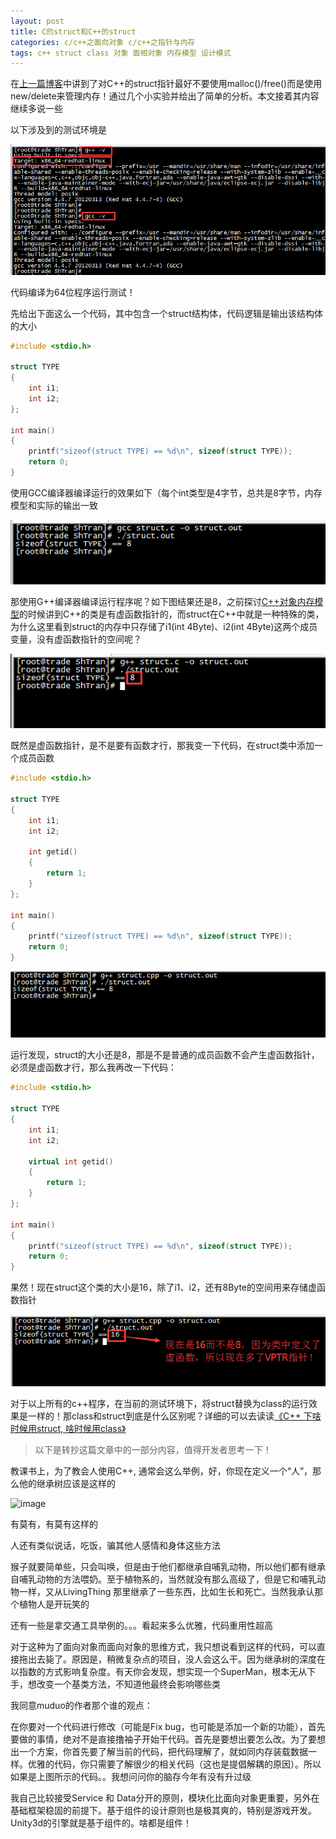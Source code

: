 ```yaml
---
layout: post
title: C的struct和C++的struct
categories: c/c++之面向对象 c/c++之指针与内存 
tags: c++ struct class 对象 面相对象 内存模型 设计模式 
---
```


在[上一篇博客](http://www.xumenger.com/1-cpp-struct-malloc-new-20180416)中讲到了对C++的struct指针最好不要使用malloc()/free()而是使用new/delete来管理内存！通过几个小实验并给出了简单的分析。本文接着其内容继续多说一些

以下涉及到的测试环境是

![image](../media/image/2018-04-16/02-01.png)

代码编译为64位程序运行测试！

先给出下面这么一个代码，其中包含一个struct结构体，代码逻辑是输出该结构体的大小

```c
#include <stdio.h>

struct TYPE
{
    int i1;
    int i2;
};

int main()
{
    printf("sizeof(struct TYPE) == %d\n", sizeof(struct TYPE));
    return 0;
}
```

使用GCC编译器编译运行的效果如下（每个int类型是4字节，总共是8字节，内存模型和实际的输出一致

![image](../media/image/2018-04-16/02-02.png)

那使用G++编译器编译运行程序呢？如下图结果还是8，之前探讨[C++对象内存模型](http://www.xumenger.com/tags/#C++对象内存模型)的时候讲到C++的类是有虚函数指针的，而struct在C++中就是一种特殊的类，为什么这里看到struct的内存中只存储了i1(int 4Byte)、i2(int 4Byte)这两个成员变量，没有虚函数指针的空间呢？

![image](../media/image/2018-04-16/02-03.png)

既然是虚函数指针，是不是要有函数才行，那我变一下代码，在struct类中添加一个成员函数

```c++
#include <stdio.h>

struct TYPE
{
    int i1;
    int i2;

    int getid()
    {
        return 1;
    }
};

int main()
{
    printf("sizeof(struct TYPE) == %d\n", sizeof(struct TYPE));
    return 0;
}
```

![image](../media/image/2018-04-16/02-04.png)

运行发现，struct的大小还是8，那是不是普通的成员函数不会产生虚函数指针，必须是虚函数才行，那么我再改一下代码：

```c++
#include <stdio.h>

struct TYPE
{
    int i1;
    int i2;

    virtual int getid()
    {
        return 1;
    }
};

int main()
{
    printf("sizeof(struct TYPE) == %d\n", sizeof(struct TYPE));
    return 0;
}
```

果然！现在struct这个类的大小是16，除了i1、i2，还有8Byte的空间用来存储虚函数指针

![image](../media/image/2018-04-16/02-05.png)

对于以上所有的c++程序，在当前的测试环境下，将struct替换为class的运行效果是一样的！那class和struct到底是什么区别呢？详细的可以去读读[《C++ 下啥时候用struct, 啥时候用class》](https://www.cnblogs.com/BearOcean/p/4298187.html)

>以下是转抄这篇文章中的一部分内容，值得开发者思考一下！

教课书上，为了教会人使用C++, 通常会这么举例，好，你现在定义一个“人”，那么他的继承树应该是这样的

![image](../media/2018-04-16/02-06.png)

有莫有，有莫有这样的

人还有类似说话，吃饭，骗其他人感情和身体这些方法

猴子就要简单些，只会叫唤，但是由于他们都继承自哺乳动物，所以他们都有继承自哺乳动物的方法喂奶。至于植物系的，当然就没有那么高级了，但是它和哺乳动物一样，又从LivingThing 那里继承了一些东西，比如生长和死亡。当然我承认那个植物人是开玩笑的

还有一些是拿交通工具举例的。。。看起来多么优雅，代码重用性超高

对于这种为了面向对象而面向对象的思维方式，我只想说看到这样的代码，可以直接拖出去毙了。原因是，稍微复杂点的项目，没人会这么干。因为继承树的深度在以指数的方式影响复杂度。有天你会发现，想实现一个SuperMan，根本无从下手，想改变一个基类方法，不知道他最终会影响哪些类

我同意muduo的作者那个谁的观点：

在你要对一个代码进行修改（可能是Fix bug，也可能是添加一个新的功能），首先要做的事情，绝对不是直接撸袖子开始干代码。首先是要想出要怎么改。为了要想出一个方案，你首先要了解当前的代码，把代码理解了，就如同内存装载数据一样。优雅的代码，你只需要了解很少的相关代码（这也是提倡解耦的原因）。所以如果是上图所示的代码。。我想问问你的脑存今年有没有升过级

我自己比较接受Service 和 Data分开的原则，模块化比面向对象更重要，另外在基础框架稳固的前提下。基于组件的设计原则也是极其爽的，特别是游戏开发。Unity3d的引擎就是基于组件的。啥都是组件！
